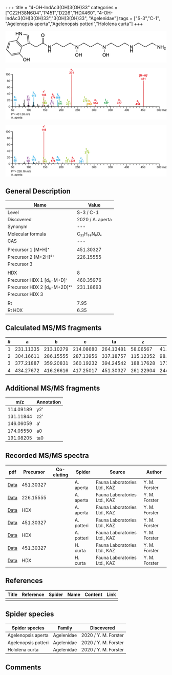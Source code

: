 +++
title = "4-OH-IndAc3(OH)3(OH)33"
categories = ["C22H38N6O4","P451","D226","HDX460",
"4-OH-IndAc3(OH)3(OH)33","3(OH)3(OH)33",
"Agelenidae"]
tags = ["S-3","C-1",
"Agelenopsis aperta","Agelenopsis potteri","Hololena curta"]
+++

![](/img/4-OH-IndAc3(OH)3(OH)33.png)

![](/img_MSMS/451_4-OH-IndAc3(OH)3(OH)33_Aa.png?classes=border)

![](/img_MSMS/451_4-OH-IndAc3(OH)3(OH)33_Aa_2.png?classes=border)

## General Description

| Name                        | Value            |
|-----------------------------|------------------|
| Level                       | S-3 / C-1               |
| Discovered                  | 2020 / A. aperta |
| Synonym                     | ---              |
| Molecular formula           | C₂₂H₃₈N₆O₄       |
| CAS                         | ---              |
|                             |                  |
| Precursor 1 [M+H]⁺          | 451.30327        |
| Precursor 2 [M+2H]²⁺        | 226.15555        |
| Precursor 3                 |                  |
|                             |                  |
| HDX                         | 8                |
| Precursor HDX 1 [d₈-M+D]⁺   | 460.35976        |
| Precursor HDX 2 [d₈-M+2D]²⁺ | 231.18693        |
| Precursor HDX 3             |                  |
|                             |                  |
| Rt                          | 7.95             |
| Rt HDX                      | 6.35             |

## Calculated MS/MS fragments

| # | a         | b         | c         | ta        | z         | y         | tz        |
|---|-----------|-----------|-----------|-----------|-----------|-----------|-----------|
| 1 | 231.11335 | 213.10279 | 214.08680 | 264.13481 | 58.06567  | 41.03912  | 75.09222  |
| 2 | 304.16611 | 286.15555 | 287.13956 | 337.18757 | 115.12352 | 98.09697  | 148.14498 |
| 3 | 377.21887 | 359.20831 | 360.19232 | 394.24542 | 188.17628 | 171.14973 | 221.19774 |
| 4 | 434.27672 | 416.26616 | 417.25017 | 451.30327 | 261.22904 | 244.20249 | 278.25559 |

## Additional MS/MS fragments

| m/z       | Annotation |
|-----------|------------|
| 114.09189 | y2'        |
| 131.11844 | z2'        |
| 146.06059 | a'         |
| 174.05550 | a0         |
| 191.08205 | ta0        |

## Recorded MS/MS spectra

| pdf                                                         | Precursor | Co-eluting | Spider    | Source                       | Author        |
|-------------------------------------------------------------|-----------|------------|-----------|------------------------------|---------------|
| [Data](/pdf/A-aperta/451_4-OH-IndAc3(OH)3(OH)33_Aa.pdf)     | 451.30327 |            | A. aperta | Fauna Laboratories Ltd., KAZ | Y. M. Forster |
| [Data](/pdf/A-aperta/451_4-OH-IndAc3(OH)3(OH)33_Aa_2.pdf)   | 226.15555 |            | A. aperta | Fauna Laboratories Ltd., KAZ | Y. M. Forster |
| [Data](/pdf/A-aperta/451_4-OH-IndAc3(OH)3(OH)33_Aa_HDX.pdf) | HDX       |            | A. aperta | Fauna Laboratories Ltd., KAZ | Y. M. Forster |
| [Data](/pdf/A-potteri/451_4-OH-IndAc3(OH)3(OH)33_Ap.pdf) | 451.30327 |           | A. potteri | Fauna Laboratories Ltd., KAZ | Y. M. Forster |
| [Data](/pdf/A-potteri/451_4-OH-IndAc3(OH)3(OH)33_Ap_HDX.pdf) | HDX |           | A. potteri | Fauna Laboratories Ltd., KAZ | Y. M. Forster |
| [Data](/pdf/H-curta/451_4-OH-IndAc3(OH)3(OH)33_Hc.pdf) | 451.30327 |           | H. curta | Fauna Laboratories Ltd., KAZ | Y. M. Forster |
| [Data](/pdf/H-curta/451_4-OH-IndAc3(OH)3(OH)33_Hc_HDX.pdf) | HDX |           | H. curta | Fauna Laboratories Ltd., KAZ | Y. M. Forster |

## References

| Title     | Reference   | Spider    | Name   | Content  | Link |
|-----------|-------------|-----------|--------|----------|-----|
|           |             |           |        |          |     |

## Spider species

| Spider species     | Family     | Discovered           |
|--------------------|------------|----------------------|
| Agelenopsis aperta | Agelenidae | 2020 / Y. M. Forster |
| Agelenopsis potteri | Agelenidae | 2020 / Y. M. Forster |
| Hololena curta | Agelenidae | 2020 / Y. M. Forster |


## Comments
